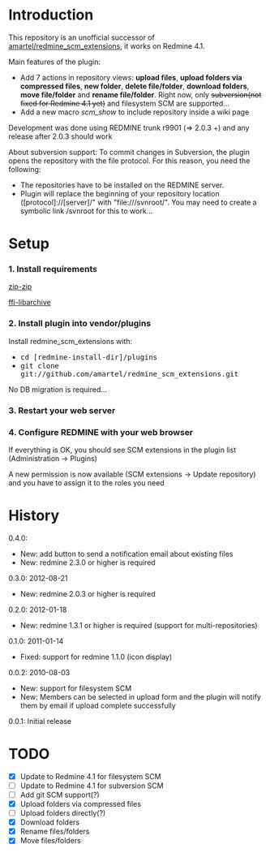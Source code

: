 # Introduction

This repository is an unofficial successor of [amartel/redmine_scm_extensions](https://github.com/amartel/redmine_scm_extensions), it works on Redmine 4.1.

Main features of the plugin:
- Add 7 actions in repository views: **upload files**, **upload folders via compressed files**, **new folder**, **delete file/folder**, **download folders**, **move file/folder** and **rename file/folder**. Right now, only ~~subversion(not fixed for Redmine 4.1 yet)~~ and filesystem SCM are supported...
- Add a new macro _scm_show_ to include repository inside a wiki page 

Development was done using REDMINE trunk r9901 (=> 2.0.3 +) and any release after 2.0.3 should work

About subversion support:
To commit changes in Subversion, the plugin opens the repository with the file protocol. For this reason, you need the following:
- The repositories have to be installed on the REDMINE server.
- Plugin will replace the beginning of your repository location ([protocol]://[server]/" with "file:///svnroot/". You may need to create a symbolic link /svnroot for this to work...  

# Setup

### 1. Install requirements

[zip-zip](https://rubygems.org/gems/zip-zip/versions/0.3)

[ffi-libarchive](https://github.com/chef/ffi-libarchive)

### 2. Install plugin into vendor/plugins

Install redmine_scm_extensions with:
- <tt>cd [redmine-install-dir]/plugins</tt>
- <tt>git clone git://github.com/amartel/redmine_scm_extensions.git</tt>

No DB migration is required...

### 3. Restart your web server


### 4. Configure REDMINE with your web browser

If everything is OK, you should see SCM extensions in the plugin list (Administration -> Plugins)

A new permission is now available (SCM extensions -> Update repository) and you have to assign it to the roles you need


# History

0.4.0: 
- New: add button to send a notification email about existing files
- New: redmine 2.3.0 or higher is required

0.3.0: 2012-08-21
- New: redmine 2.0.3 or higher is required

0.2.0: 2012-01-18
- New: redmine 1.3.1 or higher is required (support for multi-repositories)

0.1.0: 2011-01-14
- Fixed: support for redmine 1.1.0 (icon display)

0.0.2: 2010-08-03
- New: support for filesystem SCM
- New: Members can be selected in upload form and the plugin will notify them by email if upload complete successfully

0.0.1: Initial release

# TODO

- [x] Update to Redmine 4.1 for filesystem SCM
- [ ] Update to Redmine 4.1 for subversion SCM
- [ ] Add git SCM support(?)
- [x] Upload folders via compressed files
- [ ] Upload folders directly(?)
- [x] Download folders
- [x] Rename files/folders
- [x] Move files/folders

